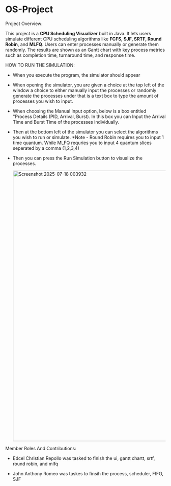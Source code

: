# OS-Project
Project Overview:

This project is a **CPU Scheduling Visualizer** built in Java. It lets users simulate different CPU scheduling algorithms like **FCFS, SJF, SRTF, Round Robin**, and **MLFQ**. Users can enter processes manually or generate them randomly. The results are shown as an Gantt chart with key process metrics such as completion time, turnaround time, and response time.

HOW TO RUN THE SIMULATION:
- When you execute the program, the simulator should appear

- When opening the simulator, you are given a choice at the top left of the window a choice to either manually input the processes or randomly generate the processes under that is a text box to type the amount of processes you wish to input.

- When choosing the Manual Input option, below is a box entitled "Process Details (PID, Arrival, Burst). In this box you can Input the Arrival Time and Burst Time of the processes individually.

- Then at the bottom left of the simulator you can select the algorithms you wish to run or simulate.
  *Note - Round Robin requires you to input 1 time quantum. While MLFQ requries you to input 4 quantum slices seperated by a comma (1,2,3,4)

- Then you can press the Run Simulation button to visualize the processes.

    <img width="1218" height="847" alt="Screenshot 2025-07-18 003932" src="https://github.com/user-attachments/assets/331995e2-181a-4ef2-bdd0-2396b50ae5c0" />

Member Roles And Contributions:
- Edcel Christian Repollo was tasked to finish the ui, gantt chartt, srtf, round robin, and mlfq

- John Anthony Romeo was taskes to finsih the process, scheduler, FIFO, SJF
